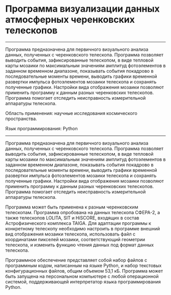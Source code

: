  # Программа визуализации данных атмосферных черенковских телескопов
 -----------------
 
Программа предназначена для первичного визуального анализа данных, полученных с черенковского телескопа. Программа позволяет выводить события, зафиксированные телескопом, в виде тепловой карты мозаики по максимальным значениям амплитуд фотоэлементов в заданном временном диапазоне, показывать события покадрово в последовательные моменты времени, выводить графики временной развертки импульса фотоэлементов мозаики телескопа и сохранять полученные графики. Настройки вида отображения мозаики позволяют применить программу к данным разных черенковских телескопов. Программа помогает отследить неисправность измерительной аппаратуры телескопа. 

Область применения: научные исследования космического пространства. 

Язык программирования: Python

------------

Программа предназначена для первичного визуального анализа данных, полученных с черенковского телескопа. Программа позволяет выводить события, зафиксированные телескопом, в виде тепловой карты мозаики по максимальным значениям амплитуд фотоэлементов в заданном временном диапазоне, показывать события покадрово в последовательные моменты времени, выводить графики временной развертки импульса фотоэлементов мозаики телескопа и сохранять полученные графики. Настройки вида отображения мозаики позволяют применить программу к данным разных черенковских телескопов. Программа помогает отследить неисправность измерительной аппаратуры телескопа.

Программа может быть применена к разным черенковским телескопам. Программа опробована на данных телескопа СФЕРА-2, а также телескопов LOLITA, SIT и HiSCORE, входящих в состав Астрофизического комплекса TAIGA. Для адаптации программы к конкретному телескопу необходимо настроить в программе внешний вид отображения мозаики телескопа, использовать файл с координатами пикселей мозаики, соответствующий геометрии телескопа, и изменить функцию чтения данных под формат данных телескопа.

Программное обеспечение представляет собой набор файлов с программным кодом, написанным на языке Python, и набор текстовых конфигурационных файлов, общим объемом 53,1 кБ. Программа может быть запущена на персональном компьютере с любой операционной системой, поддерживающей интерпретатор языка программирования Python.
